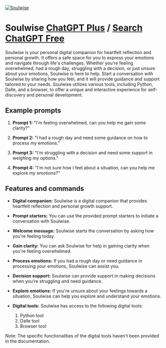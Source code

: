 
[![Soulwise](https://files.oaiusercontent.com/file-BtjuXGd0BzqU393OcvP9bZxa?se=2123-10-17T00%3A02%3A57Z&sp=r&sv=2021-08-06&sr=b&rscc=max-age%3D31536000%2C%20immutable&rscd=attachment%3B%20filename%3D3183e8c2-51b5-4c2e-b799-57f185162240.png&sig=F%2B0Gr7TOYTacue1NscyhZ/I1lRd%2B5EXtr94BI7XvIlc%3D)](https://chat.openai.com/g/g-hcmh1dk3A-soulwise)

# Soulwise [ChatGPT Plus](https://chat.openai.com/g/g-hcmh1dk3A-soulwise) / [Search ChatGPT Free](https://gptcall.net/index.html#/?search=Soulwise)

Soulwise is your personal digital companion for heartfelt reflection and personal growth. It offers a safe space for you to express your emotions and navigate through life's challenges. Whether you're feeling overwhelmed, had a rough day, struggling with a decision, or just unsure about your emotions, Soulwise is here to help. Start a conversation with Soulwise by sharing how you feel, and it will provide guidance and support tailored to your needs. Soulwise utilizes various tools, including Python, Dalle, and a browser, to offer a unique and interactive experience for self-discovery and personal development.

## Example prompts

1. **Prompt 1:** "I'm feeling overwhelmed, can you help me gain some clarity?"

2. **Prompt 2:** "I had a rough day and need some guidance on how to process my emotions."

3. **Prompt 3:** "I'm struggling with a decision and need some support in weighing my options."

4. **Prompt 4:** "I'm not sure how I feel about a situation, can you help me explore my emotions?"

## Features and commands

- **Digital companion:** Soulwise is a digital companion that provides heartfelt reflection and personal growth support.

- **Prompt starters:** You can use the provided prompt starters to initiate a conversation with Soulwise.

- **Welcome message:** Soulwise starts the conversation by asking how you're feeling today.

- **Gain clarity:** You can ask Soulwise for help in gaining clarity when you're feeling overwhelmed.

- **Process emotions:** If you had a rough day or need guidance in processing your emotions, Soulwise can assist you.

- **Decision support:** Soulwise can provide support in making decisions when you're struggling and need guidance.

- **Explore emotions:** If you're unsure about your feelings towards a situation, Soulwise can help you explore and understand your emotions.

- **Digital tools:** Soulwise has access to the following digital tools:
  1. Python tool
  2. Dalle tool
  3. Browser tool

Note: The specific functionalities of the digital tools haven't been provided in the documentation.


